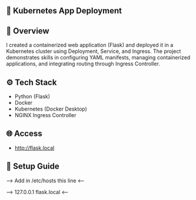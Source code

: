 ## 🧩 Kubernetes App Deployment

## 📘 Overview
I created a containerized web application (Flask) and deployed it in a Kubernetes cluster using Deployment, Service, and Ingress. The project demonstrates skills in configuring YAML manifests, managing containerized applications, and integrating routing through Ingress Controller.

## ⚙️ Tech Stack
- Python (Flask)
- Docker
- Kubernetes (Docker Desktop)
- NGINX Ingress Controller

## 🌐 Access
- http://flask.local

## 🚀 Setup Guide
--> Add in /etc/hosts this line <--

--> 127.0.0.1 flask.local <-- 
